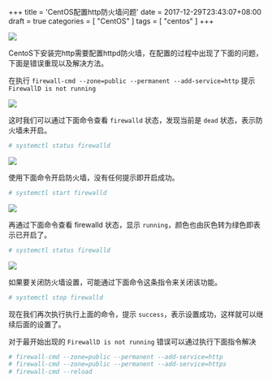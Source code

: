 +++
title = 'CentOS配置http防火墙问题'
date = 2017-12-29T23:43:07+08:00
draft = true
categories = [ "CentOS" ]
tags = [ "centos" ]
+++

![](/images/centos/0.jpg)

CentoS下安装完http需要配置httpd防火墙，在配置的过程中出现了下面的问题，下面是错误重现以及解决方法。

在执行 `firewall-cmd --zone=public --permanent --add-service=http` 提示 `FirewallD is not running`

![](/images/centos/firewall/2.png)

这时我们可以通过下面命令查看 `firewalld` 状态，发现当前是 `dead` 状态，表示防火墙未开启。

``` bash
# systemctl status firewalld
```

![](/images/centos/firewall/3.png)

使用下面命令开启防火墙，没有任何提示即开启成功。

``` bash
# systemctl start firewalld
```

![](/images/centos/firewall/4.png)

再通过下面命令查看 firewalld 状态，显示 `running`，颜色也由灰色转为绿色即表示已开启了。

``` bash
# systemctl status firewalld
```

![](/images/centos/firewall/5.png)

如果要关闭防火墙设置，可能通过下面命令这条指令来关闭该功能。

``` bash
# systemctl stop firewalld
```
现在我们再次执行执行上面的命令，提示 `success`，表示设置成功，这样就可以继续后面的设置了。

对于最开始出现的 `FirewallD is not running` 错误可以通过执行下面指令解决

``` bash
# firewall-cmd --zone=public --permanent --add-service=http
# firewall-cmd --zone=public --permanent --add-service=https
# firewall-cmd --reload
```